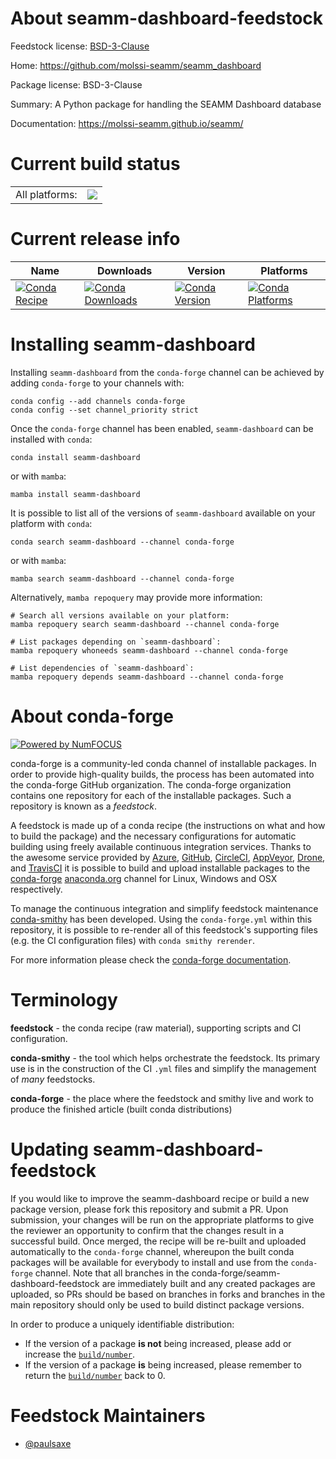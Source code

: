 About seamm-dashboard-feedstock
===============================

Feedstock license: [BSD-3-Clause](https://github.com/conda-forge/seamm-dashboard-feedstock/blob/main/LICENSE.txt)

Home: https://github.com/molssi-seamm/seamm_dashboard

Package license: BSD-3-Clause

Summary: A Python package for handling the SEAMM Dashboard database

Documentation: https://molssi-seamm.github.io/seamm/

Current build status
====================


<table><tr><td>All platforms:</td>
    <td>
      <a href="https://dev.azure.com/conda-forge/feedstock-builds/_build/latest?definitionId=14639&branchName=main">
        <img src="https://dev.azure.com/conda-forge/feedstock-builds/_apis/build/status/seamm-dashboard-feedstock?branchName=main">
      </a>
    </td>
  </tr>
</table>

Current release info
====================

| Name | Downloads | Version | Platforms |
| --- | --- | --- | --- |
| [![Conda Recipe](https://img.shields.io/badge/recipe-seamm--dashboard-green.svg)](https://anaconda.org/conda-forge/seamm-dashboard) | [![Conda Downloads](https://img.shields.io/conda/dn/conda-forge/seamm-dashboard.svg)](https://anaconda.org/conda-forge/seamm-dashboard) | [![Conda Version](https://img.shields.io/conda/vn/conda-forge/seamm-dashboard.svg)](https://anaconda.org/conda-forge/seamm-dashboard) | [![Conda Platforms](https://img.shields.io/conda/pn/conda-forge/seamm-dashboard.svg)](https://anaconda.org/conda-forge/seamm-dashboard) |

Installing seamm-dashboard
==========================

Installing `seamm-dashboard` from the `conda-forge` channel can be achieved by adding `conda-forge` to your channels with:

```
conda config --add channels conda-forge
conda config --set channel_priority strict
```

Once the `conda-forge` channel has been enabled, `seamm-dashboard` can be installed with `conda`:

```
conda install seamm-dashboard
```

or with `mamba`:

```
mamba install seamm-dashboard
```

It is possible to list all of the versions of `seamm-dashboard` available on your platform with `conda`:

```
conda search seamm-dashboard --channel conda-forge
```

or with `mamba`:

```
mamba search seamm-dashboard --channel conda-forge
```

Alternatively, `mamba repoquery` may provide more information:

```
# Search all versions available on your platform:
mamba repoquery search seamm-dashboard --channel conda-forge

# List packages depending on `seamm-dashboard`:
mamba repoquery whoneeds seamm-dashboard --channel conda-forge

# List dependencies of `seamm-dashboard`:
mamba repoquery depends seamm-dashboard --channel conda-forge
```


About conda-forge
=================

[![Powered by
NumFOCUS](https://img.shields.io/badge/powered%20by-NumFOCUS-orange.svg?style=flat&colorA=E1523D&colorB=007D8A)](https://numfocus.org)

conda-forge is a community-led conda channel of installable packages.
In order to provide high-quality builds, the process has been automated into the
conda-forge GitHub organization. The conda-forge organization contains one repository
for each of the installable packages. Such a repository is known as a *feedstock*.

A feedstock is made up of a conda recipe (the instructions on what and how to build
the package) and the necessary configurations for automatic building using freely
available continuous integration services. Thanks to the awesome service provided by
[Azure](https://azure.microsoft.com/en-us/services/devops/), [GitHub](https://github.com/),
[CircleCI](https://circleci.com/), [AppVeyor](https://www.appveyor.com/),
[Drone](https://cloud.drone.io/welcome), and [TravisCI](https://travis-ci.com/)
it is possible to build and upload installable packages to the
[conda-forge](https://anaconda.org/conda-forge) [anaconda.org](https://anaconda.org/)
channel for Linux, Windows and OSX respectively.

To manage the continuous integration and simplify feedstock maintenance
[conda-smithy](https://github.com/conda-forge/conda-smithy) has been developed.
Using the ``conda-forge.yml`` within this repository, it is possible to re-render all of
this feedstock's supporting files (e.g. the CI configuration files) with ``conda smithy rerender``.

For more information please check the [conda-forge documentation](https://conda-forge.org/docs/).

Terminology
===========

**feedstock** - the conda recipe (raw material), supporting scripts and CI configuration.

**conda-smithy** - the tool which helps orchestrate the feedstock.
                   Its primary use is in the construction of the CI ``.yml`` files
                   and simplify the management of *many* feedstocks.

**conda-forge** - the place where the feedstock and smithy live and work to
                  produce the finished article (built conda distributions)


Updating seamm-dashboard-feedstock
==================================

If you would like to improve the seamm-dashboard recipe or build a new
package version, please fork this repository and submit a PR. Upon submission,
your changes will be run on the appropriate platforms to give the reviewer an
opportunity to confirm that the changes result in a successful build. Once
merged, the recipe will be re-built and uploaded automatically to the
`conda-forge` channel, whereupon the built conda packages will be available for
everybody to install and use from the `conda-forge` channel.
Note that all branches in the conda-forge/seamm-dashboard-feedstock are
immediately built and any created packages are uploaded, so PRs should be based
on branches in forks and branches in the main repository should only be used to
build distinct package versions.

In order to produce a uniquely identifiable distribution:
 * If the version of a package **is not** being increased, please add or increase
   the [``build/number``](https://docs.conda.io/projects/conda-build/en/latest/resources/define-metadata.html#build-number-and-string).
 * If the version of a package **is** being increased, please remember to return
   the [``build/number``](https://docs.conda.io/projects/conda-build/en/latest/resources/define-metadata.html#build-number-and-string)
   back to 0.

Feedstock Maintainers
=====================

* [@paulsaxe](https://github.com/paulsaxe/)

